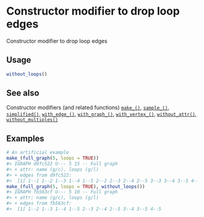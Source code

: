 # Constructor modifier to drop loop edges

Constructor modifier to drop loop edges

## Usage

``` r
without_loops()
```

## See also

Constructor modifiers (and related functions)
[`make_()`](https://r.igraph.org/reference/make_.md),
[`sample_()`](https://r.igraph.org/reference/sample_.md),
[`simplified()`](https://r.igraph.org/reference/simplified.md),
[`with_edge_()`](https://r.igraph.org/reference/with_edge_.md),
[`with_graph_()`](https://r.igraph.org/reference/with_graph_.md),
[`with_vertex_()`](https://r.igraph.org/reference/with_vertex_.md),
[`without_attr()`](https://r.igraph.org/reference/without_attr.md),
[`without_multiples()`](https://r.igraph.org/reference/without_multiples.md)

## Examples

``` r
# An artificial example
make_(full_graph(5, loops = TRUE))
#> IGRAPH d9fc522 U--- 5 15 -- Full graph
#> + attr: name (g/c), loops (g/l)
#> + edges from d9fc522:
#>  [1] 1--1 1--2 1--3 1--4 1--5 2--2 2--3 2--4 2--5 3--3 3--4 3--5 4--4 4--5 5--5
make_(full_graph(5, loops = TRUE), without_loops())
#> IGRAPH fb563cf U--- 5 10 -- Full graph
#> + attr: name (g/c), loops (g/l)
#> + edges from fb563cf:
#>  [1] 1--2 1--3 1--4 1--5 2--3 2--4 2--5 3--4 3--5 4--5
```
